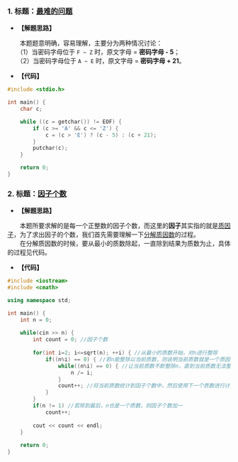 ### 1. 标题：[最难的问题](https://www.nowcoder.com/questionTerminal/9f6b8f6ec26d44cfb8fc8c664b0edb6b)
- **【解题思路】**

　　本题题意明确，容易理解，主要分为两种情况讨论：<br>
　　（1）当密码字母位于 `F ~ Z` 时，原文字母 = **密码字母 - 5**；<br>
　　（2）当密码字母位于 `A ~ E` 时，原文字母 = **密码字母 + 21**。<br>

- **【代码】**
```c
#include <stdio.h>

int main() {
	char c;

	while ((c = getchar()) != EOF) {
		if (c >= 'A' && c <= 'Z') {
			c = (c > 'E') ? (c - 5) : (c + 21);
		}
		putchar(c);
	}

	return 0;
}
```

### 2. 标题：[因子个数](https://www.nowcoder.com/questionTerminal/e8fb8f89f5d147ec92fd8ecfefe89b0d)
- **【解题思路】**

　　本题所要求解的是每一个正整数的因子个数，而这里的**因子**其实指的就是[质因子](https://baike.baidu.com/item/%E8%B4%A8%E5%9B%A0%E5%AD%90)，为了求出因子的个数，我们首先需要理解一下[分解质因数](https://baike.baidu.com/item/%E5%88%86%E8%A7%A3%E8%B4%A8%E5%9B%A0%E6%95%B0)的过程。<br>
　　在分解质因数的时候，要从最小的质数除起，一直除到结果为质数为止，具体的过程见代码。<br>

- **【代码】**
```C++
#include <iostream>
#include <cmath>

using namespace std;

int main() {
    int n = 0;
    
    while(cin >> n) {
        int count = 0; //因子个数
        
        for(int i=2; i<=sqrt(n); ++i) { //从最小的质数开始，对n进行整除
            if((n%i) == 0) { //若n能整除以当前质数，则说明当前质数就是一个质因子
                while((n%i) == 0) { //让当前质数不断整除n，直到当前质数无法整除n为止
                    n /= i;
                }
                count++; //将当前质数统计到因子个数中，然后使用下一个质数进行计算
            }
        }
        if(n != 1) //若除到最后，n也是一个质数，则因子个数加一
            count++;
        
        cout << count << endl;
    }
    
    return 0;
}
```
